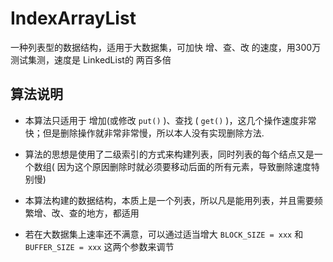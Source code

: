 # IndexArrayList
一种列表型的数据结构，适用于大数据集，可加快 增、查、改 的速度，用300万测试集测，速度是 LinkedList的 两百多倍

## 算法说明

- 本算法只适用于 增加(或修改 `put()` )、查找 ( `get()` )，这几个操作速度非常快；但是删除操作就非常非常慢，所以本人没有实现删除方法.

- 算法的思想是使用了二级索引的方式来构建列表，同时列表的每个结点又是一个数组( 因为这个原因删除时就必须要移动后面的所有元素，导致删除速度特别慢)

- 本算法构建的数据结构，本质上是一个列表，所以凡是能用列表，并且需要频繁增、改、查的地方，都适用

- 若在大数据集上速率还不满意，可以通过适当增大 `BLOCK_SIZE = xxx` 和 `BUFFER_SIZE = xxx` 这两个参数来调节
